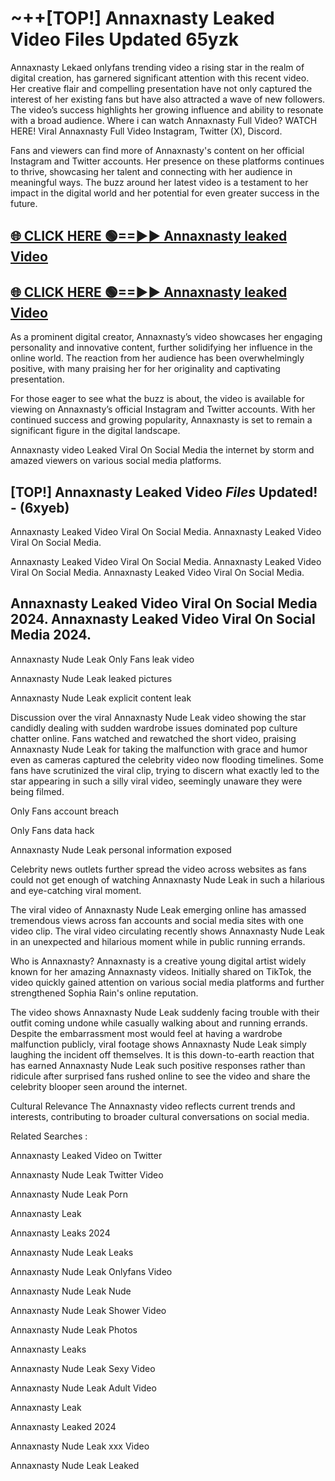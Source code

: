 # ~++[TOP!] Annaxnasty Leaked Video Files Updated 65yzk

 Annaxnasty Lekaed onlyfans trending video a rising star in the realm of digital creation, has garnered significant attention with this recent video. Her creative flair and compelling presentation have not only captured the interest of her existing fans but have also attracted a wave of new followers. The video’s success highlights her growing influence and ability to resonate with a broad audience.
Where i can watch  Annaxnasty Full Video? WATCH HERE! Viral  Annaxnasty Full Video Instagram, Twitter (X), Discord.


Fans and viewers can find more of  Annaxnasty's content on her official Instagram and Twitter accounts. Her presence on these platforms continues to thrive, showcasing her talent and connecting with her audience in meaningful ways. The buzz around her latest video is a testament to her impact in the digital world and her potential for even greater success in the future.


## [🌐 CLICK HERE 🟢==►►  Annaxnasty leaked Video ](https://onlyclips.site?title=Annaxnasty&ref=git)

## [🌐 CLICK HERE 🟢==►►  Annaxnasty leaked Video ](https://onlyclips.site?title=Annaxnasty&ref=git)


As a prominent digital creator,  Annaxnasty’s video showcases her engaging personality and innovative content, further solidifying her influence in the online world. The reaction from her audience has been overwhelmingly positive, with many praising her for her originality and captivating presentation.

For those eager to see what the buzz is about, the video is available for viewing on  Annaxnasty’s official Instagram and Twitter accounts. With her continued success and growing popularity,  Annaxnasty is set to remain a significant figure in the digital landscape.


  Annaxnasty video Leaked Viral On Social Media the internet by storm and amazed viewers on various social media platforms.


## [TOP!]  Annaxnasty Leaked Video *Files* Updated! - (6xyeb) 

 Annaxnasty Leaked Video Viral On Social Media. Annaxnasty Leaked Video Viral On Social Media.

 Annaxnasty Leaked Video Viral On Social Media. Annaxnasty Leaked Video Viral On Social Media. Annaxnasty Leaked Video Viral On Social Media.


##  Annaxnasty Leaked Video Viral On Social Media 2024. Annaxnasty Leaked Video Viral On Social Media 2024.
 Annaxnasty Nude Leak Only Fans leak video

 Annaxnasty Nude Leak leaked pictures

 Annaxnasty Nude Leak explicit content leak

Discussion over the viral  Annaxnasty Nude Leak video showing the star candidly dealing with sudden wardrobe issues dominated pop culture chatter online. Fans watched and rewatched the short video, praising  Annaxnasty Nude Leak for taking the malfunction with grace and humor even as cameras captured the celebrity video now flooding timelines. Some fans have scrutinized the viral clip, trying to discern what exactly led to the star appearing in such a silly viral video, seemingly unaware they were being filmed.


Only Fans account breach

Only Fans data hack

 Annaxnasty Nude Leak personal information exposed

Celebrity news outlets further spread the video across websites as fans could not get enough of watching  Annaxnasty Nude Leak in such a hilarious and eye-catching viral moment.


The viral video of  Annaxnasty Nude Leak emerging online has amassed tremendous views across fan accounts and social media sites with one video clip. The viral video circulating recently shows  Annaxnasty Nude Leak in an unexpected and hilarious moment while in public running errands.


Who is  Annaxnasty?  Annaxnasty is a creative young digital artist widely known for her amazing  Annaxnasty videos. Initially shared on TikTok, the video quickly gained attention on various social media platforms and further strengthened Sophia Rain's online reputation.

The video shows  Annaxnasty Nude Leak suddenly facing trouble with their outfit coming undone while casually walking about and running errands. Despite the embarrassment most would feel at having a wardrobe malfunction publicly, viral footage shows  Annaxnasty Nude Leak simply laughing the incident off themselves. It is this down-to-earth reaction that has earned  Annaxnasty Nude Leak such positive responses rather than ridicule after surprised fans rushed online to see the video and share the celebrity blooper seen around the internet.

Cultural Relevance The  Annaxnasty video reflects current trends and interests, contributing to broader cultural conversations on social media.

Related Searches :

 Annaxnasty Leaked Video on Twitter

 Annaxnasty Nude Leak Twitter Video

 Annaxnasty Nude Leak Porn

 Annaxnasty Leak 

 Annaxnasty Leaks 2024

 Annaxnasty Nude Leak Leaks

 Annaxnasty Nude Leak Onlyfans Video

 Annaxnasty Nude Leak Nude

 Annaxnasty Nude Leak Shower Video

 Annaxnasty Nude Leak Photos

 Annaxnasty Leaks

 Annaxnasty Nude Leak Sexy Video

 Annaxnasty Nude Leak Adult Video

 Annaxnasty Leak

 Annaxnasty Leaked 2024

 Annaxnasty Nude Leak xxx Video

 Annaxnasty Nude Leak Leaked